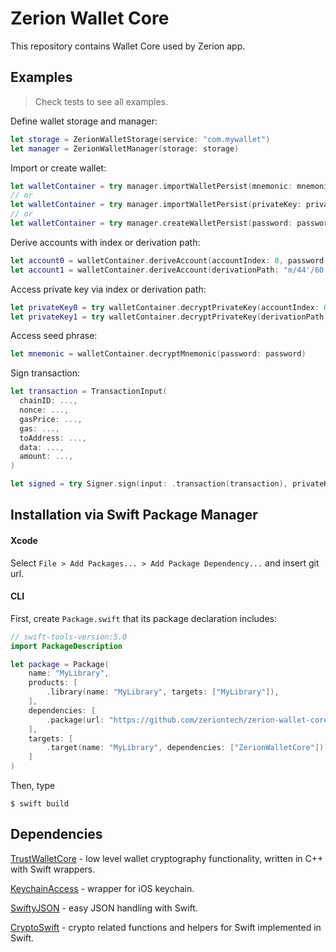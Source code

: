 # Zerion Wallet Core

This repository contains Wallet Core used by Zerion app.

## Examples
> Check tests to see all examples.

Define wallet storage and manager:
```swift
let storage = ZerionWalletStorage(service: "com.mywallet")
let manager = ZerionWalletManager(storage: storage)
```

Import or create wallet:
```swift
let walletContainer = try manager.importWalletPersist(mnemonic: mnemonic, password: password, name: "My wallet")
// or
let walletContainer = try manager.importWalletPersist(privateKey: privateKey, password: password, name: "My wallet")
// or
let walletContainer = try manager.createWalletPersist(password: password, name: "My wallet")
```

Derive accounts with index or derivation path:
```swift
let account0 = walletContainer.deriveAccount(accountIndex: 0, password: password)
let account1 = walletContainer.deriveAccount(derivationPath: "m/44'/60'/0'/0/1", password: password)
```

Access private key via index or derivation path:
```swift
let privateKey0 = try walletContainer.decryptPrivateKey(accountIndex: 0, password: password).hexString
let privateKey1 = try walletContainer.decryptPrivateKey(derivationPath: "m/44'/60'/0'/0/1", password: password).hexString
```

Access seed phrase:
```swift
let mnemonic = walletContainer.decryptMnemonic(password: password)
```

Sign transaction:
```swift
let transaction = TransactionInput(
  chainID: ...,
  nonce: ...,
  gasPrice: ...,
  gas: ...,
  toAddress: ...,
  data: ...,
  amount: ...,
)

let signed = try Signer.sign(input: .transaction(transaction), privateKey: privateKey).hexString
```

## Installation via Swift Package Manager
#### Xcode

Select `File > Add Packages... > Add Package Dependency...` and insert git url.

#### CLI

First, create `Package.swift` that its package declaration includes:

```swift
// swift-tools-version:5.0
import PackageDescription

let package = Package(
    name: "MyLibrary",
    products: [
        .library(name: "MyLibrary", targets: ["MyLibrary"]),
    ],
    dependencies: [
        .package(url: "https://github.com/zeriontech/zerion-wallet-core-ios.git", branch: "master"),
    ],
    targets: [
        .target(name: "MyLibrary", dependencies: ["ZerionWalletCore"]),
    ]
)
```

Then, type

```shell
$ swift build
```

## Dependencies

[TrustWalletCore](https://github.com/trustwallet/wallet-core) - low level wallet cryptography functionality, written in C++ with Swift wrappers.

[KeychainAccess](https://github.com/kishikawakatsumi/KeychainAccess) - wrapper for iOS keychain.

[SwiftyJSON](https://github.com/SwiftyJSON/SwiftyJSON) - easy JSON handling with Swift.

[CryptoSwift](https://github.com/krzyzanowskim/CryptoSwift) - crypto related functions and helpers for Swift implemented in Swift.

